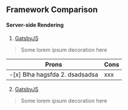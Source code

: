 Framework Comparison
------

#### Server-side Rendering
1. [GatsbyJS](https://google.com)
> Some lorem ipsum decoration here

| Prons        | Cons          |
| ---          | ---           |
| -[x] Blha hagsfda 2. dsadsadsa | xxx |
  



2. [GatsbyJS](https://google.com)
> Some lorem ipsum decoration here
